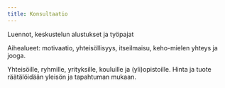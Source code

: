 ```yaml
---
title: Konsultaatio
---
```


Luennot, keskustelun alustukset ja työpajat 

Aihealueet: motivaatio, yhteisöllisyys, itseilmaisu, keho-mielen yhteys ja jooga.

Yhteisöille, ryhmille, yrityksille, kouluille ja (yli)opistoille. Hinta ja tuote räätälöidään yleisön ja tapahtuman mukaan.

